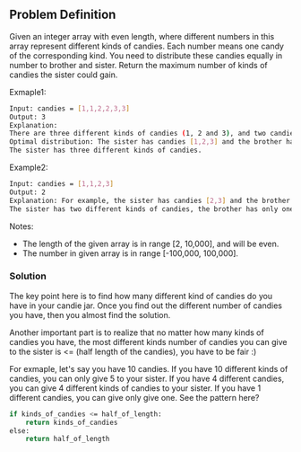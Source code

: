 ## Problem Definition
Given an integer array with even length, where different numbers in this array represent different kinds of candies. Each number means one candy of the corresponding kind. You need to distribute these candies equally in number to brother and sister. Return the maximum number of kinds of candies the sister could gain.

Exmaple1:
```bash
Input: candies = [1,1,2,2,3,3]
Output: 3
Explanation:
There are three different kinds of candies (1, 2 and 3), and two candies for each kind.
Optimal distribution: The sister has candies [1,2,3] and the brother has candies [1,2,3], too. 
The sister has three different kinds of candies. 
```

Example2:
```bash
Input: candies = [1,1,2,3]
Output: 2
Explanation: For example, the sister has candies [2,3] and the brother has candies [1,1]. 
The sister has two different kinds of candies, the brother has only one kind of candies.
```

Notes:
* The length of the given array is in range [2, 10,000], and will be even.
* The number in given array is in range [-100,000, 100,000].

### Solution
The key point here is to find how many different kind of candies do you have in your candie jar. Once you find out the different number of candies you have, then you almost find the solution.

Another important part is to realize that no matter how many kinds of candies you have, the most different kinds number of candies you can give to the sister is <= (half length of the candies), you have to be fair :)

For exmaple, let's say you have 10 candies. If you have 10 different kinds of candies, you can only give 5 to your sister. If you have 4 different candies, you can give 4 different kinds of candies to your sister. If you have 1 different candies, you can give only give one. See the pattern here?

```bash
if kinds_of_candies <= half_of_length:
    return kinds_of_candies
else:
    return half_of_length
```